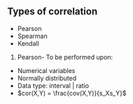 ## Types of correlation

* Pearson
* Spearman
* Kendall

1. Pearson- To be performed upon:
  * Numerical variables
  * Normally distributed
  * Data type: interval | ratio
  * $cor(X,Y) = \frac{cov(X,Y)}{s_Xs_Y}$
